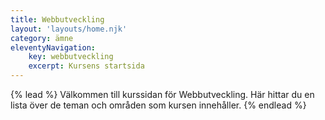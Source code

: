 ```yaml
---
title: Webbutveckling
layout: 'layouts/home.njk'
category: ämne
eleventyNavigation:
    key: webbutveckling
    excerpt: Kursens startsida
---
```


{% lead %}
Välkommen till kurssidan för Webbutveckling.
Här hittar du en lista över de teman och områden som kursen innehåller.
{% endlead %}
